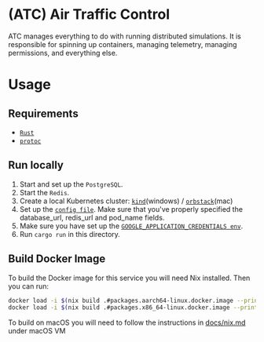 # (ATC) Air Traffic Control

ATC manages everything to do with running distributed simulations. It is responsible for spinning up containers, managing telemetry, managing permissions, and everything else.

# Usage

## Requirements

- [`Rust`](https://www.rust-lang.org/tools/install)
- [`protoc`](https://grpc.io/docs/protoc-installation/)

## Run locally

1. Start and set up the `PostgreSQL`.
2. Start the `Redis`.
3. Create a local Kubernetes cluster: [`kind`](https://kind.sigs.k8s.io/)(windows) / [`orbstack`](https://orbstack.dev/)(mac)
4. Set up the [`config file`](config.toml). Make sure that you've properly specified the database_url, redis_url and pod_name fields.
5. Make sure you have set up the [`GOOGLE_APPLICATION_CREDENTIALS env`](https://cloud.google.com/docs/authentication/provide-credentials-adc).
6. Run `cargo run` in this directory.

## Build Docker Image

To build the Docker image for this service you will need Nix installed. Then you can run:

``` sh
docker load -i $(nix build .#packages.aarch64-linux.docker.image --print-out-paths) # for arm
docker load -i $(nix build .#packages.x86_64-linux.docker.image --print-out-paths) # for x86
```

To build on macOS you will need to follow the instructions in [docs/nix.md](../../docs/internal/nix.md) under macOS VM
